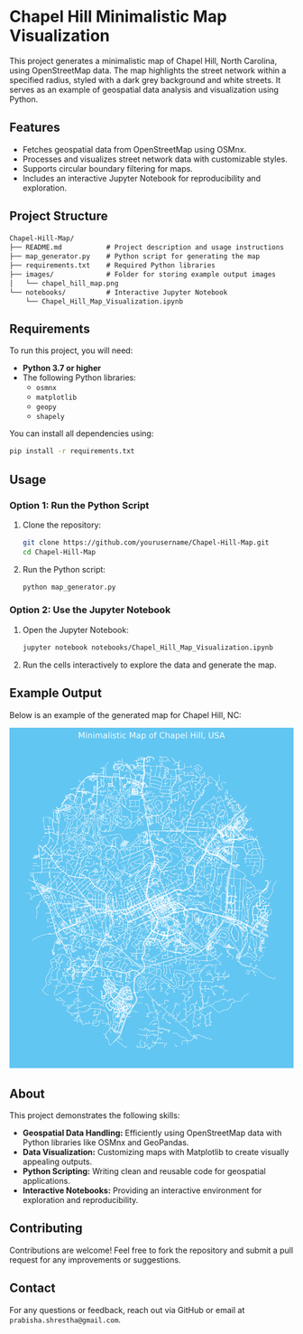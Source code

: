 # Chapel Hill Minimalistic Map Visualization

This project generates a minimalistic map of Chapel Hill, North Carolina, using OpenStreetMap data. The map highlights the street network within a specified radius, styled with a dark grey background and white streets. It serves as an example of geospatial data analysis and visualization using Python.

## Features
- Fetches geospatial data from OpenStreetMap using OSMnx.
- Processes and visualizes street network data with customizable styles.
- Supports circular boundary filtering for maps.
- Includes an interactive Jupyter Notebook for reproducibility and exploration.

## Project Structure
```
Chapel-Hill-Map/
├── README.md           # Project description and usage instructions
├── map_generator.py    # Python script for generating the map
├── requirements.txt    # Required Python libraries
├── images/             # Folder for storing example output images
│   └── chapel_hill_map.png
└── notebooks/          # Interactive Jupyter Notebook
    └── Chapel_Hill_Map_Visualization.ipynb
```

## Requirements
To run this project, you will need:
- **Python 3.7 or higher**
- The following Python libraries:
  - `osmnx`
  - `matplotlib`
  - `geopy`
  - `shapely`

You can install all dependencies using:
```bash
pip install -r requirements.txt
```

## Usage

### Option 1: Run the Python Script
1. Clone the repository:
   ```bash
   git clone https://github.com/yourusername/Chapel-Hill-Map.git
   cd Chapel-Hill-Map
   ```

2. Run the Python script:
   ```bash
   python map_generator.py
   ```

### Option 2: Use the Jupyter Notebook
1. Open the Jupyter Notebook:
   ```bash
   jupyter notebook notebooks/Chapel_Hill_Map_Visualization.ipynb
   ```

2. Run the cells interactively to explore the data and generate the map.

## Example Output
Below is an example of the generated map for Chapel Hill, NC:

![Example Map](images/chapel_hill_map.png)

## About
This project demonstrates the following skills:
- **Geospatial Data Handling:** Efficiently using OpenStreetMap data with Python libraries like OSMnx and GeoPandas.
- **Data Visualization:** Customizing maps with Matplotlib to create visually appealing outputs.
- **Python Scripting:** Writing clean and reusable code for geospatial applications.
- **Interactive Notebooks:** Providing an interactive environment for exploration and reproducibility.

## Contributing
Contributions are welcome! Feel free to fork the repository and submit a pull request for any improvements or suggestions.

## Contact
For any questions or feedback, reach out via GitHub or email at `prabisha.shrestha@gmail.com`.
